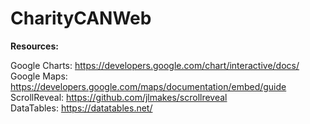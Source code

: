 # CharityCANWeb

**Resources:**

Google Charts: https://developers.google.com/chart/interactive/docs/  
Google Maps: https://developers.google.com/maps/documentation/embed/guide  
ScrollReveal: https://github.com/jlmakes/scrollreveal  
DataTables: https://datatables.net/  